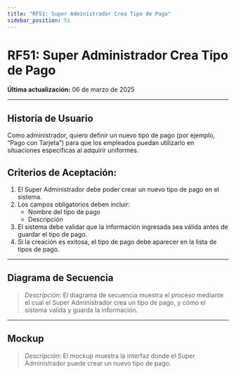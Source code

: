 ```yaml
---
title: "RF51: Super Administrador Crea Tipo de Pago"  
sidebar_position: 51
---
```


# RF51: Super Administrador Crea Tipo de Pago  

**Última actualización:** 06 de marzo de 2025  

---

## Historia de Usuario  

Como administrador, quiero definir un nuevo tipo de pago (por ejemplo, “Pago con Tarjeta”) para que los empleados puedan utilizarlo en situaciones específicas al adquirir uniformes.


## **Criterios de Aceptación:**  

1. El Super Administrador debe poder crear un nuevo tipo de pago en el sistema.  
2. Los campos obligatorios deben incluir:  
   - Nombre del tipo de pago  
   - Descripción  
3. El sistema debe validar que la información ingresada sea válida antes de guardar el tipo de pago.  
4. Si la creación es exitosa, el tipo de pago debe aparecer en la lista de tipos de pago.  

---

## **Diagrama de Secuencia**  

> *Descripción*: El diagrama de secuencia muestra el proceso mediante el cual el Super Administrador crea un tipo de pago, y cómo el sistema valida y guarda la información.  

---

## **Mockup**  

> *Descripción*: El mockup muestra la interfaz donde el Super Administrador puede crear un nuevo tipo de pago.  
